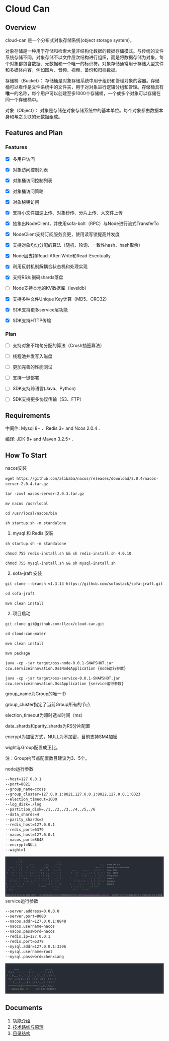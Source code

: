 # Cloud Can

## Overview

cloud-can 是一个分布式对象存储系统(object storage system)。

对象存储是一种用于存储和检索大量非结构化数据的数据存储模式。与传统的文件系统存储不同，对象存储不以文件层次结构进行组织，而是将数据存储为对象，每个对象都包含数据、元数据和一个唯一的标识符。对象存储通常用于存储大型文件和多媒体内容，例如图片、音频、视频、备份和归档数据。

存储桶（Bucket）： 存储桶是对象存储系统中用于组织和管理对象的容器。存储桶可以看作是文件系统中的文件夹，用于对对象进行逻辑分组和管理。存储桶具有**唯一**的名称，每个用户可以创建至多1000个存储桶，一个或多个对象可以存储在同一个存储桶中。

对象（Object）： 对象是存储在对象存储系统中的基本单位。每个对象都由数据本身和与之关联的元数据组成。


## Features and Plan

### Features

- [x] 多用户访问
- [x] 对象访问控制列表
- [x] 对象桶访问控制列表
- [x] 对象桶访问策略
- [x] 对象秘钥访问
- [x] 支持小文件加速上传、对象秒传、分片上传、大文件上传
- [x] 抽象出NodeClient，并使用sofa-bolt（RPC）与Node进行流式TransferTo
- [x] NodeClient支持订阅服务变更，使用读写锁提高并发度
- [x] 支持对象均匀分配的算法（随机、轮询、一致性hash、hash取余）
- [x] Node层支持Read-After-Write和Read-Eventually
- [X] 利用反射机制解耦合状态机和处理实现
- [x] 支持RS纠删码shards落盘
- [ ] Node支持本地的KV数据库（leveldb）
- [X] 支持多种文件Unique Key计算（MD5、CRC32）
- [X] SDK支持更多service层功能
- [X] SDK支持HTTP传输


### Plan
- [ ] 支持对象不均匀分配的算法（Crush抽签算法）

- [ ] 线程池并发写入磁盘
- [ ] 更加完善的性能测试
- [ ] 支持一键部署
- [ ] SDK支持跨语言(Java、Python)
- [ ] SDK支持更多协议传输（S3、FTP）

## Requirements

中间件: Mysql 8+ 、Redis 3+ and Ncos 2.0.4 .

编译: JDK 8+ and Maven 3.2.5+ .

## How To Start

nacos安装

`wget https://github.com/alibaba/nacos/releases/download/2.0.4/nacos-server-2.0.4.tar.gz`

`tar -zxvf nacos-server-2.0.3.tar.gz`

`mv nacos /usr/local`

`cd /usr/local/nacos/bin`

`sh startup.sh -m standalone`

1. mysql 和 Redis 安装


`sh startup.sh -m standalone`

`chmod 755 redis-install.sh && sh redis-install.sh 4.0.10`

`chmod 755 mysql-install.sh && sh mysql-install.sh`


2. sofa-jraft 安装

`git clone --branch v1.3.13 https://github.com/sofastack/sofa-jraft.git`

`cd sofa-jraft`

`mvn clean install`

2. 项目启动

`git clone git@github.com:llzcx/cloud-can.git`

`cd cloud-can-mater`

`mvn clean install`

`mvn package`

`java -cp -jar target/oss-node-0.0.1-SNAPSHOT.jar ccw.serviceinnovation.OssNodeApplication {node运行参数}`

`java -cp -jar target/oss-service-0.0.1-SNAPSHOT.jar ccw.serviceinnovation.OssApplication {service运行参数}`

group_name为Group的唯一ID

group_cluster指定了当前Group所有的节点

election_timeout为超时选举时间（ms）

data_shards和parity_shards为RS分片配置

encrypt为加密方式，NULL为不加密，目前支持SM4加密

wight与Group配置成正比。

注：Group内节点配置数目建议为3、5个。

node运行参数
```
--host=127.0.0.1
--port=8021
--group_name=cxoss
--group_cluster=127.0.0.1:8021,127.0.0.1:8022,127.0.0.1:8023
--election_timeout=1000
--log_disk=./log
--partition_disk=./1,./2,./3,./4,./5,./6
--data_shards=4
--parity_shards=2
--redis_host=127.0.0.1
--redis_port=6379
--nacos_host=127.0.0.1
--nacos_port=8848
--encrypt=NULL
--wight=1
```
![img_2.png](doc/img/noderun.png)
service运行参数
```
--server.address=0.0.0.0
--server.port=8080
--nacos.addr=127.0.0.1:8848
--naocs.username=nacos
--nacos.password=nacos
--redis.ip=127.0.0.1
--redis.port=6379
--mysql.addr=127.0.0.1:3306
--mysql.username=root
--mysql.password=chenxiang
```
![img.png](doc/img/servicerun.png)


## Documents

1. [功能介绍](doc/功能介绍.md)
2. [技术路线与原理](doc/技术路线与原理.md)
3. [目录结构](doc/目录结构.md)




